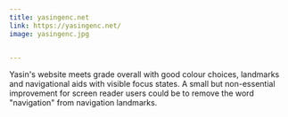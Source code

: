 ```yaml
---
title: yasingenc.net
link: https://yasingenc.net/
image: yasingenc.jpg


---
```


Yasin's website meets grade overall with good colour choices, landmarks and navigational aids with visible focus states. A small but non-essential improvement for screen reader users could be to remove the word "navigation" from navigation landmarks.
